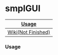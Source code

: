 # smplGUI

| [Usage](#Usage)  |
:----------------------------------------------------------: |
| [Wiki(Not Finished)](https://github.com/repletsin5/smplgui/wiki/) |

### Usage


